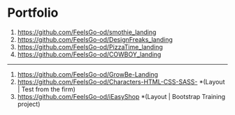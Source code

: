 # Portfolio

1. https://github.com/FeelsGo-od/smothie_landing
2. https://github.com/FeelsGo-od/DesignFreaks_landing
3. https://github.com/FeelsGo-od/PizzaTime_landing
4. https://github.com/FeelsGo-od/COWBOY_landing
---------
1. https://github.com/FeelsGo-od/GrowBe-Landing
2. https://github.com/FeelsGo-od/Characters-HTML-CSS-SASS-   *(Layout | Test from the firm)
3. https://github.com/FeelsGo-od/iEasyShop  *(Layout | Bootstrap Training project)
